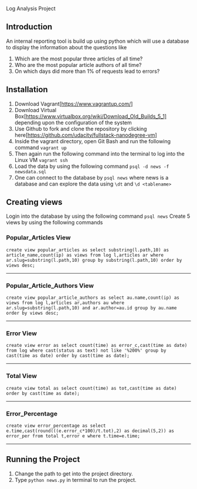 Log Analysis Project

## Introduction
An internal reporting tool is build up using python which will use a database to display the information about the questions like 
1. Which are the most popular three articles of all time?
2. Who are the most popular article authors of all time?
3. On which days did more than 1% of requests lead to errors?

## Installation

1. Download Vagrant[https://www.vagrantup.com/]
2. Download Virtual Box[https://www.virtualbox.org/wiki/Download_Old_Builds_5_1] depending upon the configuration of the system
3. Use Github to fork and clone the repository by clicking here[https://github.com/udacity/fullstack-nanodegree-vm]
4. Inside the vagrant directory, open Git Bash and run the following command 
`vagrant up`
5. Then again run the following command into the terminal to log into the Linux VM
`vagrant ssh`
6. Load the data by using the following command
`psql -d news -f newsdata.sql`
7. One can connect to the database by `psql news` where news is a database and can explore the data using `\dt` and `\d <tablename>`

## Creating views 
Login into the database by using the following command
`psql news`
Create 5 views by using the following commands


### Popular_Articles View

`create view popular_articles as select substring(l.path,10) as article_name,count(ip) as views from log l,articles ar where ar.slug=substring(l.path,10) group by substring(l.path,10) order by views desc;`

---
### Popular_Article_Authors View
`create view popular_article_authors as select au.name,count(ip) as views from log l,articles ar,authors au where ar.slug=substring(l.path,10) and ar.author=au.id group by au.name order by views desc;`

---
### Error View
`create view error as select count(time) as error_c,cast(time as date) from log where cast(status as text) not like '%200%' group by cast(time as date) order by cast(time as date);`

---
### Total View
`create view total as select count(time) as tot,cast(time as date) order by cast(time as date);`

---
### Error_Percentage

`create view error_percentage as select e.time,cast(round(((e.error_c*100)/t.tot),2) as decimal(5,2)) as error_per from total t,error e where t.time=e.time;`

---
## Running the Project
1. Change the path to get into the project directory.
2.  Type `python news.py` in terminal to run the project. 